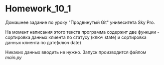 # Homework_10_1

Домашнее задание по уроку "Продвинутый Git"
унивеситета Sky Pro.

На момент написания этого текста программа содержит две функции - сортировка данных клиента по статусу (ключ state)
и сортировка данных клиента по дате(ключ date)

Никаких данных вводить не нужно. Запуск производится файлом *main.py*